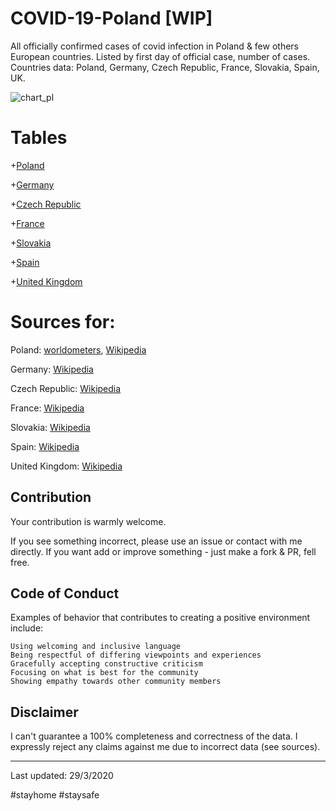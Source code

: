 # COVID-19-Poland [WIP]
All officially confirmed cases of covid infection in Poland &amp; few others European countries. Listed by first day of official case, number of cases.
Countries data: Poland, Germany, Czech Republic, France, Slovakia, Spain, UK.

![chart_pl](https://github.com/mbiesiad/COVID-19-Poland/blob/master/media/chart_pl.png)

# Tables
+[Poland](https://github.com/mbiesiad/COVID-19-Poland/blob/master/poland.csv)

+[Germany](https://github.com/mbiesiad/COVID-19-Poland/blob/master/germany.csv)

+[Czech Republic](https://github.com/mbiesiad/COVID-19-Poland/blob/master/czech.csv)

+[France](https://github.com/mbiesiad/COVID-19-Poland/blob/master/france.csv)

+[Slovakia](https://github.com/mbiesiad/COVID-19-Poland/blob/master/slovakia.csv)

+[Spain](https://github.com/mbiesiad/COVID-19-Poland/blob/master/spain.csv)

+[United Kingdom](https://github.com/mbiesiad/COVID-19-Poland/blob/master/uk.csv)

# Sources for:
Poland:
[worldometers](https://www.worldometers.info/coronavirus/country/poland/), [Wikipedia](https://en.wikipedia.org/wiki/2020_coronavirus_pandemic_in_Poland)

Germany:
[Wikipedia](https://en.wikipedia.org/wiki/2020_coronavirus_pandemic_in_Germany)

Czech Republic:
[Wikipedia](https://en.wikipedia.org/wiki/2020_coronavirus_pandemic_in_the_Czech_Republic)

France:
[Wikipedia](https://en.wikipedia.org/wiki/2020_coronavirus_pandemic_in_France)

Slovakia:
[Wikipedia](https://en.wikipedia.org/wiki/2020_coronavirus_pandemic_in_Slovakia)

Spain:
[Wikipedia](https://en.wikipedia.org/wiki/2020_coronavirus_pandemic_in_Spain)

United Kingdom:
[Wikipedia](https://en.wikipedia.org/wiki/2020_coronavirus_pandemic_in_the_United_Kingdom)

## Contribution
Your contribution is warmly welcome.

If you see something incorrect, please use an issue or contact with me directly.
If you want add or improve something - just make a fork & PR, fell free.

## Code of Conduct
Examples of behavior that contributes to creating a positive environment include:

    Using welcoming and inclusive language
    Being respectful of differing viewpoints and experiences
    Gracefully accepting constructive criticism
    Focusing on what is best for the community
    Showing empathy towards other community members


## Disclaimer
I can't guarantee a 100% completeness and correctness of the data. I expressly reject any claims against me due to incorrect data (see sources).

------------------------
Last updated: 29/3/2020

#stayhome #staysafe
